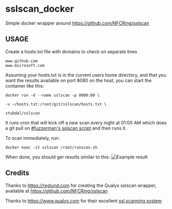 # sslscan_docker
Simple docker wrapper around https://github.com/NFCRing/sslscan

## USAGE

Create a hosts.txt file with domains to check on separate lines

```
www.github.com
www.microsoft.com
```

Assuming your hosts.txt is in the current users home directory, and that you want the results available on port 8080 on the host, you can start the container like this:

`docker run -d --name sslscan -p 8080:80 \`

`-v ~/hosts.txt:/root/git/sslscan/hosts.txt \` 

`stubdal/sslscan`

It runs cron that will kick off a new scan every night at 01:00 AM which does a git pull on [#fuzzerman's ](https://twitter.com/fuzzerman) [sslscan script](https://github.com/NFCRing/sslscan) and then runs it.

To scan immediately, run:

`docker exec -it sslscan /root/runscan.sh`

When done, you should ger results similar to this:
![Example result](https://www.stubdal.net/official/docker/sslscan.png)


## Credits

Thanks to https://reglund.com for creating the Qualys sslscan wrapper, available at https://github.com/NFCRing/sslscan

Thanks to https://www.qualys.com for their excellent [ssl scanning system](https://www.ssllabs.com/ssltest/)
